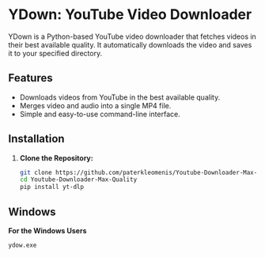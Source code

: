 # YDown: YouTube Video Downloader

YDown is a Python-based YouTube video downloader that fetches videos in their best available quality. 
It automatically downloads the video and saves it to your specified directory.

## Features
- Downloads videos from YouTube in the best available quality.
- Merges video and audio into a single MP4 file.
- Simple and easy-to-use command-line interface.

## Installation

1. **Clone the Repository:**
   ```bash
   git clone https://github.com/paterkleomenis/Youtube-Downloader-Max-Quality.git
   cd Youtube-Downloader-Max-Quality
   pip install yt-dlp

## Windows
   **For the Windows Users**
   ```bash
  ydow.exe
